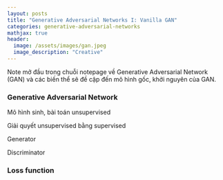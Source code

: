 ```yaml
---
layout: posts
title: "Generative Adversarial Networks I: Vanilla GAN"
categories: generative-adversarial-networks
mathjax: true
header:
  image: /assets/images/gan.jpeg
  image_description: "Creative"
---
```


Note mở đầu trong chuỗi notepage về Generative Adversarial Network (GAN) và các biến thể sẽ đề cập đến mô hình gốc, khởi nguyên của GAN.

### Generative Adversarial Network

Mô hình sinh, bài toán unsupervised

Giải quyết unsupervised bằng supervised

Generator

Discriminator

### Loss function